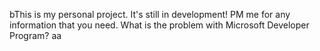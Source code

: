 bThis is my personal project. It's still in development!
PM me for any information that you need.
What is the problem with Microsoft Developer Program?
aa
